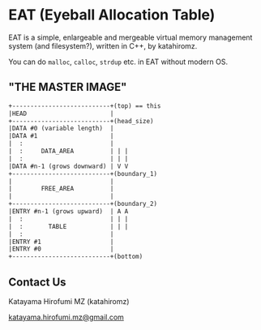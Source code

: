 # EAT (Eyeball Allocation Table)

EAT is a simple, enlargeable and mergeable virtual memory management 
system (and filesystem?), written in C++, by katahiromz.

You can do `malloc`, `calloc`, `strdup` etc. in EAT without modern OS.

## "THE MASTER IMAGE"

```txt
+---------------------------+(top) == this
|HEAD                       |
+---------------------------+(head_size)
|DATA #0 (variable length)  |
|DATA #1                    |
|  :                        |
|  :     DATA_AREA          | | |
|  :                        | | |
|DATA #n-1 (grows downward) | V V
+---------------------------+(boundary_1)
|                           |
|        FREE_AREA          |
|                           |
+---------------------------+(boundary_2)
|ENTRY #n-1 (grows upward)  | A A
|  :                        | | |
|  :       TABLE            | | |
|  :                        |
|ENTRY #1                   |
|ENTRY #0                   |
+---------------------------+(bottom)
```

## Contact Us

Katayama Hirofumi MZ (katahiromz)

katayama.hirofumi.mz@gmail.com
